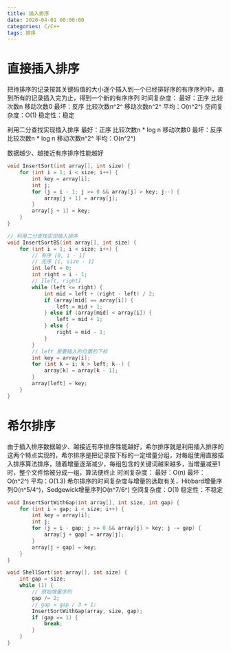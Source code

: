 ```yaml
---
title: 插入排序
date: 2020-04-01 00:00:00
categories: C/C++
tags: 排序
---
```


# 直接插入排序

把待排序的记录按其关键码值的大小逐个插入到一个已经排好序的有序序列中，直到所有的记录插入完为止，得到一个新的有序序列
时间复杂度：
最好：正序 比较次数n   移动次数0
最坏：反序 比较次数n^2^ 移动次数n^2^
平均：O(n^2^)
空间复杂度：O(1)
稳定性：稳定 

利用二分查找实现插入排序
最好：正序 比较次数n * log n 移动次数0
最坏：反序 比较次数n * log n 移动次数n^2^
平均：O(n^2^)

数据越少、越接近有序排序性能越好

```cpp
void InsertSort(int array[], int size) {
    for (int i = 1; i < size; i++) {
        int key = array[i];
        int j;
        for (j = i - 1; j >= 0 && array[j] > key; j--) {
            array[j + 1] = array[j];
        }
        array[j + 1] = key;
    }
}

// 利用二分查找实现插入排序
void InsertSortBS(int array[], int size) {
    for (int i = 1; i < size; i++) {
        // 有序 [0, i - 1]
        // 无序 [i, size - 1]
        int left = 0;
        int right = i - 1;
        // [left, right]
        while (left <= right) {
            int mid = left + (right - left) / 2;
            if (array[mid] == array[i]) {
                left = mid + 1;
            } else if (array[mid] < array[i]) {
                left = mid + 1;
            } else {
                right = mid - 1;
            }
        }
        // left 是要插入的位置的下标
        int key = array[i];
        for (int k = i; k > left; k--) {
            array[k] = array[k - 1];
        }
        array[left] = key;
    }
}
```

# 希尔排序

由于插入排序数据越少、越接近有序排序性能越好，希尔排序就是利用插入排序的这两个特点实现的，希尔排序是把记录按下标的一定增量分组，对每组使用直接插入排序算法排序，随着增量逐渐减少，每组包含的关键词越来越多，当增量减至1时，整个文件恰被分成一组，算法便终止
时间复杂度：
最好：O(n)
最坏：O(n^2^)
平均：O(1.3)
希尔排序的时间复杂度与增量的选取有关，Hibbard增量序列O(n^5/4^)，Sedgewick增量序列O(n^7/6^)
空间复杂度：O(1)
稳定性：不稳定

```cpp
void InsertSortWithGap(int array[], int size, int gap) {
    for (int i = gap; i < size; i++) {
        int key = array[i];
        int j;
        for (j = i - gap; j >= 0 && array[j] > key; j -= gap) {
            array[j + gap] = array[j];
        }
        array[j + gap] = key;
    }
}

void ShellSort(int array[], int size) {
    int gap = size;
    while (1) {
        // 原始增量序列
        gap /= 2;
        // gap = gap / 3 + 1;
        InsertSortWithGap(array, size, gap);
        if (gap == 1) {
            break;
        }
    }
}
```
